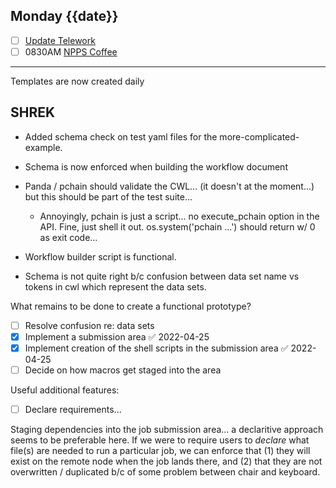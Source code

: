 ## Monday {{date}}

- [ ] [Update Telework](https://docs.google.com/spreadsheets/d/16AZZBiKL1s6eGgH2KFiJPnD8-TjRsC0HYy4Qdmbr358/edit#gid=0)
- [ ] 0830AM [NPPS Coffee](https://bnl.zoomgov.com/j/16157150845?pwd=NXNqTi9ZWEFBKzYwRXQ5U3NXU1dBZz09)

------------------------------------------------------------

Templates are now created daily

SHREK
---

- Added schema check on test yaml files for the more-complicated-example.
- Schema is now enforced when building the workflow document
- Panda / pchain should validate the CWL... (it doesn't at the moment...) but this should be part of the test suite...
	- Annoyingly, pchain is just a script... no execute_pchain option in the API.  Fine, just shell it out.  os.system('pchain ...')  should return w/ 0 as exit code...

- Workflow builder script is functional.
- Schema is not quite right b/c confusion between data set name vs tokens in cwl which represent the data sets.

What remains to be done to create a functional prototype?
- [ ] Resolve confusion re: data sets
- [x] Implement a submission area ✅ 2022-04-25
- [x] Implement creation of the shell scripts in the submission area ✅ 2022-04-25
- [ ] Decide on how macros get staged into the area

Useful additional features: 
- [ ] Declare requirements...

Staging dependencies into the job submission area...  a declaritive approach seems to be preferable here.  If we were to require users to *declare* what file(s) are needed to run a particular job, we can enforce that (1) they will exist on the remote node when the job lands there, and (2) that they are not overwritten / duplicated b/c of some problem between chair and keyboard.


